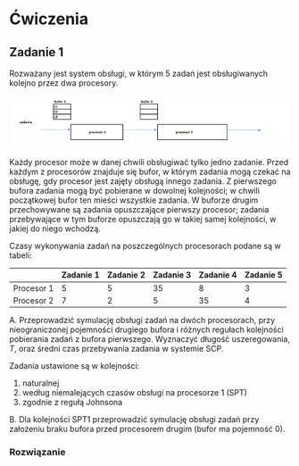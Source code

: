 # Ćwiczenia

## Zadanie 1

Rozważany jest system obsługi, w którym 5 zadań jest obsługiwanych kolejno przez dwa procesory. 
 
 ![](./images/01.png)
 
 Każdy procesor może w danej chwili obsługiwać tylko jedno zadanie. Przed każdym z procesorów znajduje się bufor, w którym zadania mogą czekać na obsługę, gdy procesor jest zajęty obsługą innego zadania. Z pierwszego bufora zadania mogą być pobierane w dowolnej kolejności; w chwili początkowej bufor ten mieści wszystkie zadania. W buforze drugim przechowywane są zadania opuszczające pierwszy procesor; zadania przebywające w tym buforze opuszczają go w takiej samej kolejności, w jakiej do niego wchodzą. 

Czasy wykonywania zadań na poszczególnych procesorach podane są w tabeli: 
 
|            | Zadanie 1 | Zadanie 2 | Zadanie 3 | Zadanie 4 | Zadanie 5 |
| ---------- | --------- | --------- | --------- | --------- | --------- |
| Procesor 1 | 5         | 5         | 35        | 8         | 3         |
| Procesor 2 | 7         | 2         | 5         | 35        | 4         |
 
A. Przeprowadzić symulację obsługi zadań na dwóch procesorach, przy nieograniczonej pojemności drugiego bufora i różnych regułach kolejności pobierania zadań z bufora pierwszego. 
Wyznaczyć długość uszeregowania, $T$, oraz średni czas przebywania zadania w systemie SCP. 
 
Zadania ustawione są w kolejności: 
1. naturalnej 
2. według niemalejących czasów obsługi na procesorze 1 (SPT) 
3. zgodnie z regułą Johnsona 

B. Dla kolejności SPT1 przeprowadzić symulację obsługi zadań przy założeniu braku bufora przed procesorem drugim (bufor ma pojemność 0). 

### Rozwiązanie


